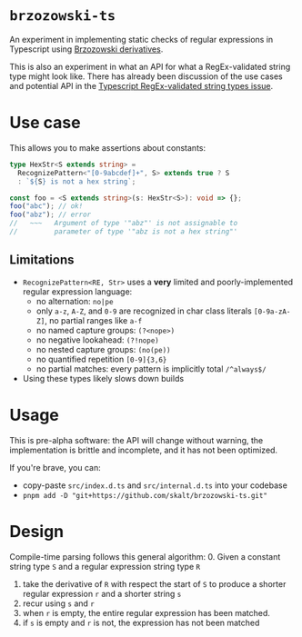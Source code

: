 # `brzozowski-ts`

An experiment in implementing static checks of regular expressions in Typescript using [Brzozowski derivatives][wiki].

This is also an experiment in what an API for what a RegEx-validated string type might look like.
There has already been discussion of the use cases and potential API in the [Typescript RegEx-validated string types issue][ts-issue].

# Use case

This allows you to make assertions about constants:

```ts
type HexStr<S extends string> =
  RecognizePattern<"[0-9abcdef]+", S> extends true ? S
  : `${S} is not a hex string`;

const foo = <S extends string>(s: HexStr<S>): void => {};
foo("abc"); // ok!
foo("abz"); // error
//   ~~~   Argument of type '"abz"' is not assignable to
//         parameter of type '"abz is not a hex string"'
```

## Limitations

- `RecognizePattern<RE, Str>` uses a **very** limited and poorly-implemented regular expression language:
  - no alternation: `no|pe`
  - only `a-z`, `A-Z`, and `0-9` are recognized in char class literals `[0-9a-zA-Z]`, no partial ranges like `a-f`
  - no named capture groups: `(?<nope>)`
  - no negative lookahead: `(?!nope)`
  - no nested capture groups: `(no(pe))`
  - no quantified repetition `[0-9]{3,6}`
  - no partial matches: every pattern is implicitly total `/^always$/`
- Using these types likely slows down builds
<!-- TODO: quantify the cost of compile-time RegExp matching -->

# Usage

This is pre-alpha software: the API will change without warning, the implementation is brittle and incomplete, and it has not been optimized.

If you're brave, you can:

- copy-paste `src/index.d.ts` and `src/internal.d.ts` into your codebase
- `pnpm add -D "git+https://github.com/skalt/brzozowski-ts.git"`

# Design

Compile-time parsing follows this general algorithm: 0. Given a constant string type `S` and a regular expression string type `R`

1. take the derivative of `R` with respect the start of `S` to produce a shorter regular expression `r` and a shorter string `s`
2. recur using `s` and `r`
3. when `r` is empty, the entire regular expression has been matched.
4. if `s` is empty and `r` is not, the expression has not been matched

<!-- links -->

[wiki]: https://en.wikipedia.org/wiki/Brzozowski_derivative
[ts-issue]: https://github.com/microsoft/TypeScript/issues/41160#issuecomment-1503653578
